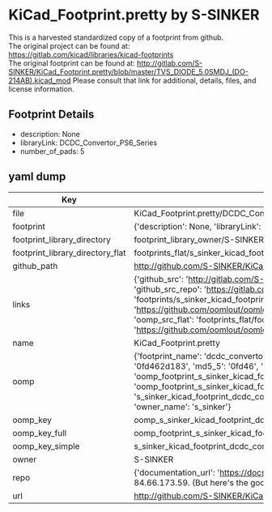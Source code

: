 # KiCad_Footprint.pretty by S-SINKER  
This is a harvested standardized copy of a footprint from github.  
The original project can be found at:  
https://gitlab.com/kicad/libraries/kicad-footprints  
The original footprint can be found at:
http://gitlab.com/S-SINKER/KiCad_Footprint.pretty/blob/master/TVS_DIODE_5.0SMDJ_(DO-214AB).kicad_mod
Please consult that link for additional, details, files, and license information.  
## Footprint Details
* description: None  
* libraryLink: DCDC_Convertor_PS6_Series  
* number_of_pads: 5  
## yaml dump  
| Key | Value |  
| --- | --- |  
| file | KiCad_Footprint.pretty/DCDC_Convertor_PS6_Series.kicad_mod |  
| footprint | {'description': None, 'libraryLink': 'DCDC_Convertor_PS6_Series', 'number_of_pads': 5} |  
| footprint_library_directory | footprint_library_owner/S-SINKER_KiCad_Footprint.pretty |  
| footprint_library_directory_flat | footprints_flat/s_sinker_kicad_footprint_dcdc_convertor_ps6_series/working |  
| github_path | http://github.com/S-SINKER/KiCad_Footprint.pretty/blob/master/DCDC_Convertor_PS6_Series.kicad_mod |  
| links | {'github_src': 'http://gitlab.com/S-SINKER/KiCad_Footprint.pretty/blob/master/TVS_DIODE_5.0SMDJ_(DO-214AB).kicad_mod', 'github_src_repo': 'https://gitlab.com/kicad/libraries/kicad-footprints', 'oomp_bot': 'footprints/s_sinker_kicad_footprint_dcdc_convertor_ps6_series/working', 'oomp_bot_github': 'https://github.com/oomlout/oomlout_oomp_footprint_bot/tree/main/footprints/s_sinker_kicad_footprint_dcdc_convertor_ps6_series/working', 'oomp_src_flat': 'footprints_flat/footprints_flat/s_sinker_kicad_footprint_dcdc_convertor_ps6_series/working', 'oomp_src_flat_github': 'https://github.com/oomlout/oomlout_oomp_footprint_src/tree/main/footprints_flat/s_sinker_kicad_footprint_dcdc_convertor_ps6_series/working'} |  
| name | KiCad_Footprint.pretty |  
| oomp | {'footprint_name': 'dcdc_convertor_ps6_series', 'library_name': 'kicad_footprint', 'md5': '0fd462d183073015a9197b3968614a14', 'md5_10': '0fd462d183', 'md5_5': '0fd46', 'md5_6': '0fd462', 'oomp_key': 'oomp_s_sinker_kicad_footprint_dcdc_convertor_ps6_series', 'oomp_key_extra': 'oomp_footprint_s_sinker_kicad_footprint_dcdc_convertor_ps6_series', 'oomp_key_full': 'oomp_footprint_s_sinker_kicad_footprint_dcdc_convertor_ps6_series_0fd462', 'oomp_key_simple': 's_sinker_kicad_footprint_dcdc_convertor_ps6_series', 'original_filename': 'KiCad_Footprint.pretty/DCDC_Convertor_PS6_Series.kicad_mod', 'owner_name': 's_sinker'} |  
| oomp_key | oomp_s_sinker_kicad_footprint_dcdc_convertor_ps6_series |  
| oomp_key_full | oomp_footprint_s_sinker_kicad_footprint_dcdc_convertor_ps6_series |  
| oomp_key_simple | s_sinker_kicad_footprint_dcdc_convertor_ps6_series |  
| owner | S-SINKER |  
| repo | {'documentation_url': 'https://docs.github.com/rest/overview/resources-in-the-rest-api#rate-limiting', 'message': "API rate limit exceeded for 84.66.173.59. (But here's the good news: Authenticated requests get a higher rate limit. Check out the documentation for more details.)"} |  
| url | http://github.com/S-SINKER/KiCad_Footprint.pretty |  

